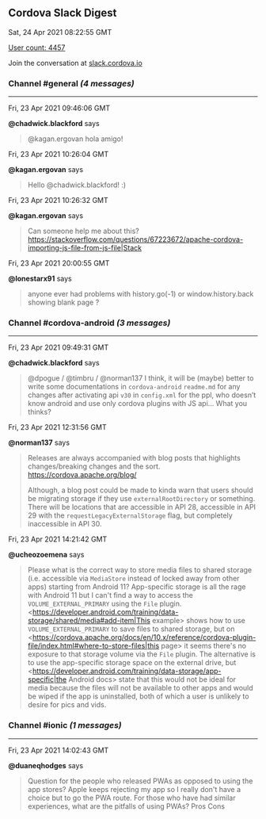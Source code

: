 ## Cordova Slack Digest
Sat, 24 Apr 2021 08:22:55 GMT

[User count: 4457](https://cordova.slack.com/)


Join the conversation at [slack.cordova.io](http://slack.cordova.io/)

### __Channel #general__ _(4 messages)_
---

Fri, 23 Apr 2021 09:46:06 GMT

__@chadwick.blackford__ says 
> @kagan.ergovan hola amigo!
> 

Fri, 23 Apr 2021 10:26:04 GMT

__@kagan.ergovan__ says 
> Hello @chadwick.blackford! :)
> 

Fri, 23 Apr 2021 10:26:32 GMT

__@kagan.ergovan__ says 
> Can someone help me about this? <https://stackoverflow.com/questions/67223672/apache-cordova-importing-js-file-from-js-file|Stack>
> 

Fri, 23 Apr 2021 20:00:55 GMT

__@lonestarx91__ says 
> anyone ever had problems with history.go(-1) or window.history.back showing blank page ?
> 

### __Channel #cordova-android__ _(3 messages)_
---

Fri, 23 Apr 2021 09:49:31 GMT

__@chadwick.blackford__ says 
> @dpogue / @timbru / @norman137 I think, it will be (maybe) better to write some documentations in `cordova-android` `readme.md` for any changes after activating api `v30`  in `config.xml` for the ppl, who doesn’t know android and use only cordova plugins with JS api… What you thinks?
> 

Fri, 23 Apr 2021 12:31:56 GMT

__@norman137__ says 
> Releases are always accompanied with blog posts that highlights changes/breaking changes and the sort. <https://cordova.apache.org/blog/>
> 
> Although, a blog post could be made to kinda warn that users should be migrating storage if they use `externalRootDirectory` or something. There will be locations that are accessible in API 28, accessible in API 29 with the `requestLegacyExternalStorage` flag, but completely inaccessible in API 30.
> 

Fri, 23 Apr 2021 14:21:42 GMT

__@ucheozoemena__ says 
> Please what is the correct way to store media files to shared storage (i.e. accessible via `MediaStore` instead of locked away from other apps) starting from Android 11? App-specific storage is all the rage with Android 11 but I can't find a way to access the `VOLUME_EXTERNAL_PRIMARY` using the `File` plugin. <https://developer.android.com/training/data-storage/shared/media#add-item|This example> shows how to use `VOLUME_EXTERNAL_PRIMARY` to save files to shared storage, but on <https://cordova.apache.org/docs/en/10.x/reference/cordova-plugin-file/index.html#where-to-store-files|this page> it seems there's no exposure to that storage volume via the `File` plugin. The alternative is to use the app-specific storage space on the external drive, but <https://developer.android.com/training/data-storage/app-specific|the Android docs> state that this would not be ideal for media because the files will not be available to other apps and would be wiped if the app is uninstalled, both of which a user is unlikely to desire for pics and vids.
> 

### __Channel #ionic__ _(1 messages)_
---

Fri, 23 Apr 2021 14:02:43 GMT

__@duaneqhodges__ says 
> Question for the people who released PWAs as opposed to using the app stores?  Apple keeps rejecting my app so I really don't have a choice but to go the PWA route.  For those who have had similar experiences, what are the pitfalls of using PWAs?
> Pros
> Cons
> 
